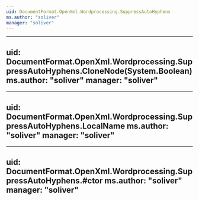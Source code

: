 ```yaml
---
uid: DocumentFormat.OpenXml.Wordprocessing.SuppressAutoHyphens
ms.author: "soliver"
manager: "soliver"
---
```


---
uid: DocumentFormat.OpenXml.Wordprocessing.SuppressAutoHyphens.CloneNode(System.Boolean)
ms.author: "soliver"
manager: "soliver"
---

---
uid: DocumentFormat.OpenXml.Wordprocessing.SuppressAutoHyphens.LocalName
ms.author: "soliver"
manager: "soliver"
---

---
uid: DocumentFormat.OpenXml.Wordprocessing.SuppressAutoHyphens.#ctor
ms.author: "soliver"
manager: "soliver"
---
